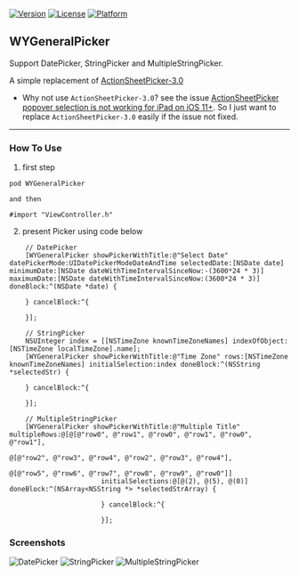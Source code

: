 [![Version](http://img.shields.io/cocoapods/v/WYGeneralPicker.svg)](https://cocoapods.org/pods/WYGeneralPicker)
[![License](https://img.shields.io/cocoapods/l/WYGeneralPicker.svg)](https://cocoapods.org/pods/WYGeneralPicker)
[![Platform](https://img.shields.io/cocoapods/p/WYGeneralPicker.svg)](http://cocoadocs.org/docsets/WYGeneralPicker)

## WYGeneralPicker
Support DatePicker, StringPicker and MultipleStringPicker.

A simple replacement of [ActionSheetPicker-3.0](!https://github.com/skywinder/ActionSheetPicker-3.0)

* Why not use `ActionSheetPicker-3.0`?
   see the issue [ActionSheetPicker popover selection is not working for iPad on iOS 11+](!https://github.com/skywinder/ActionSheetPicker-3.0/issues/384). So I just want to replace `ActionSheetPicker-3.0` easily if the issue not fixed.
---

### How To Use

1. first step

 `pod WYGeneralPicker`

    and then

 `#import "ViewController.h"`

2. present Picker using code below

```
    // DatePicker
    [WYGeneralPicker showPickerWithTitle:@"Select Date" datePickerMode:UIDatePickerModeDateAndTime selectedDate:[NSDate date] minimumDate:[NSDate dateWithTimeIntervalSinceNow:-(3600*24 * 3)] maximumDate:[NSDate dateWithTimeIntervalSinceNow:(3600*24 * 3)] doneBlock:^(NSDate *date) {

    } cancelBlock:^{

    }];
```

```
    // StringPicker
    NSUInteger index = [[NSTimeZone knownTimeZoneNames] indexOfObject:[NSTimeZone localTimeZone].name];
    [WYGeneralPicker showPickerWithTitle:@"Time Zone" rows:[NSTimeZone knownTimeZoneNames] initialSelection:index doneBlock:^(NSString *selectedStr) {

    } cancelBlock:^{

    }];
```


```
    // MultipleStringPicker
    [WYGeneralPicker showPickerWithTitle:@"Multiple Title" multipleRows:@[@[@"row0", @"row1", @"row0", @"row1", @"row0", @"row1"],
                                                                          @[@"row2", @"row3", @"row4", @"row2", @"row3", @"row4"],
                                                                          @[@"row5", @"row6", @"row7", @"row8", @"row9", @"row0"]]
                       initialSelections:@[@(2), @(5), @(0)] doneBlock:^(NSArray<NSString *> *selectedStrArray) {

                       } cancelBlock:^{

                       }];
```
### Screenshots
![DatePicker](Resource/image0.png)
![StringPicker](Resource/image1.png)
![MultipleStringPicker](Resource/image2.png)
